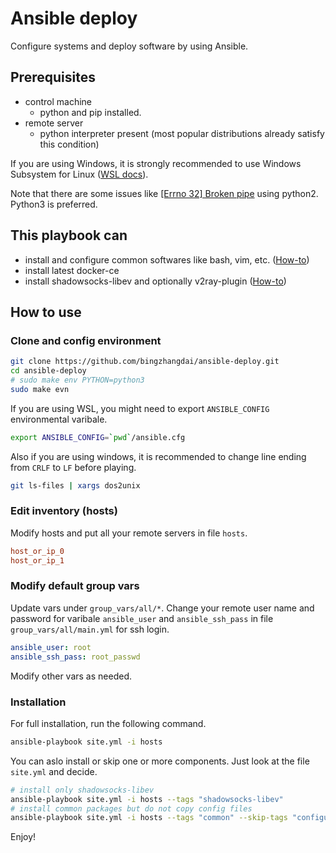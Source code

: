# Ansible deploy

Configure systems and deploy software by using Ansible.

## Prerequisites

* control machine
  * python and pip installed.
* remote server
  * python interpreter present (most popular distributions already satisfy this condition)

If you are using Windows, it is strongly recommended to use Windows Subsystem for Linux ([WSL docs](https://docs.microsoft.com/en-us/windows/wsl)).

Note that there are some issues like [[Errno 32] Broken pipe](https://github.com/ansible/ansible/issues/56629) using python2. Python3 is preferred.

## This playbook can

* install and configure common softwares like bash, vim, etc. ([How-to](roles/common/README.md))
* install latest docker-ce
* install shadowsocks-libev and optionally v2ray-plugin ([How-to](roles/shadowsocks-libev/README.md))

## How to use

### Clone and config environment

```bash
git clone https://github.com/bingzhangdai/ansible-deploy.git
cd ansible-deploy
# sudo make env PYTHON=python3
sudo make evn
```

If you are using WSL, you might need to export `ANSIBLE_CONFIG` environmental varibale.

```bash
export ANSIBLE_CONFIG=`pwd`/ansible.cfg
```

Also if you are using windows, it is recommended to change line ending from `CRLF` to `LF` before playing.

```bash
git ls-files | xargs dos2unix
```

### Edit inventory (hosts)

Modify hosts and put all your remote servers in file `hosts`.

```ini
host_or_ip_0
host_or_ip_1
```

### Modify default group vars

Update vars under `group_vars/all/*`. Change your remote user name and password for varibale `ansible_user` and `ansible_ssh_pass` in file `group_vars/all/main.yml` for ssh login.

```yml
ansible_user: root
ansible_ssh_pass: root_passwd
```

Modify other vars as needed.

### Installation

For full installation, run the following command.

```bash
ansible-playbook site.yml -i hosts
```

You can aslo install or skip one or more components. Just look at the file `site.yml` and decide.

```bash
# install only shadowsocks-libev
ansible-playbook site.yml -i hosts --tags "shadowsocks-libev"
# install common packages but do not copy config files
ansible-playbook site.yml -i hosts --tags "common" --skip-tags "configuration"
```

Enjoy!
